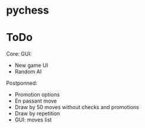 # pychess

# ToDo

Core:
  GUI: 
  - New game UI
  - Random AI


Postponned:
  - Promotion options
  - En passant move
  - Draw by 50 moves without checks and promotions
  - Draw by repetition
  - GUI: moves list